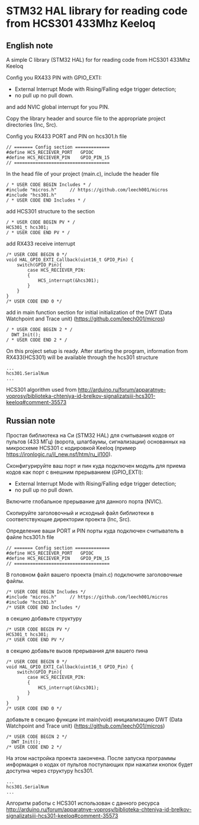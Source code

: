 # STM32 HAL library for reading code from HCS301 433Mhz Keeloq

## English note
A simple C library (STM32 HAL) for for reading code from HCS301 433Mhz Keeloq

Config you RX433 PIN with GPIO_EXTI:
 - External Interrupt Mode with Rising/Falling edge trigger detection;
 - no pull up no pull down.
 
and add NVIC global interrupt for you PIN.

Copy the library header and source file to the appropriate project directories (Inc, Src).

Config you RX433 PORT and PIN on hcs301.h file
```
// ======= Config section =============
#define HCS_RECIEVER_PORT	GPIOC
#define HCS_RECIEVER_PIN  	GPIO_PIN_15
// ====================================
```
In the head file of your project (main.c), include the header file
```
/ * USER CODE BEGIN Includes * /
#include "micros.h"		// https://github.com/leech001/micros
#include "hcs301.h"
/ * USER CODE END Includes * /
```
add HCS301 structure to the section
```
/ * USER CODE BEGIN PV * /
HCS301_t hcs301;
/ * USER CODE END PV * /
```
add RX433 receive interrupt
```
/* USER CODE BEGIN 0 */
void HAL_GPIO_EXTI_Callback(uint16_t GPIO_Pin) {
	switch(GPIO_Pin){
		case HCS_RECIEVER_PIN:
		{
			HCS_interrupt(&hcs301);
		}
	}
}
/* USER CODE END 0 */
```
add in main function section for initial initialization of the DWT (Data Watchpoint and Trace unit) (https://github.com/leech001/micros) 
```
/ * USER CODE BEGIN 2 * /
  DWT_Init();
/ * USER CODE END 2 * /
```
On this project setup is ready.
After starting the program, information from RX433(HCS301) will be available through the hcs301 structure
```
...
hcs301.SerialNum
...
```
HCS301 algorithm used from http://arduino.ru/forum/apparatnye-voprosy/biblioteka-chteniya-id-brelkov-signalizatsiii-hcs301-keeloq#comment-35573

## Russian note
Простая библиотека на Си (STM32 HAL) для считывания кодов от пультов (433 МГц) (ворота, шлагбаумы, сигнализации) основанных на микросхеме HCS301 с кодировкой Keeloq (пример https://ironlogic.ru/il_new.nsf/htm/ru_il100).

Сконфигурируйте ваш порт и пин куда подключен модуль для приема кодов как порт с внешним прерыванием (GPIO_EXTI):
 - External Interrupt Mode with Rising/Falling edge trigger detection;
 - no pull up no pull down.
 
Включите глобальное прерывание для данного порта (NVIC).

Скопируйте заголовочный и исходный файл библиотеки в соответствующие директории проекта (Inc, Src).

Определение ваши PORT и PIN порты куда подключен считыватель в файле hcs301.h file
```
// ======= Config section =============
#define HCS_RECIEVER_PORT	GPIOC
#define HCS_RECIEVER_PIN  	GPIO_PIN_15
// ====================================
```
В головном файл вашего проекта (main.c) подключите заголовочные файлы.
```
/* USER CODE BEGIN Includes */
#include "micros.h"		// https://github.com/leech001/micros
#include "hcs301.h"
/* USER CODE END Includes */
```
в секцию добавьте структуру
```
/* USER CODE BEGIN PV */
HCS301_t hcs301;
/* USER CODE END PV */
```
в секцию добавьте вызов прерывания для вашего пина
```
/* USER CODE BEGIN 0 */
void HAL_GPIO_EXTI_Callback(uint16_t GPIO_Pin) {
	switch(GPIO_Pin){
		case HCS_RECIEVER_PIN:
		{
			HCS_interrupt(&hcs301);
		}
	}
}
/* USER CODE END 0 */
```
добавьте в секцию функции int main(void) инициализацию DWT (Data Watchpoint and Trace unit) (https://github.com/leech001/micros)
```
/* USER CODE BEGIN 2 */
  DWT_Init();
/* USER CODE END 2 */
```
На этом настройка проекта закончена.
После запуска программы информация о кодах от пультов поступающих при нажатии кнопок будет доступна через структуру hcs301.
```
...
hcs301.SerialNum
...
```
Алгоритм работы с HCS301 использован с данного ресурса http://arduino.ru/forum/apparatnye-voprosy/biblioteka-chteniya-id-brelkov-signalizatsiii-hcs301-keeloq#comment-35573
 